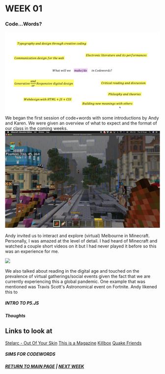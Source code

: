 # WEEK 01
### Code...Words?
<img src="intro.png">
We began the first session of code+words with some introductions by Andy and Karen. We were given an overview of what to expect and the format of our class in the coming weeks.

<img src="minecraft.png">

Andy invited us to interact and explore (virtual) Melbourne in Minecraft. Personally, I was amazed at the level of detail. I had heard of Minecraft and watched a couple short videos on it but I had never played it before so this was an experience for me.


<img src="travis scott.png">

We also talked about reading in the digital age and touched on the prevalence of virtual gatherings/social events given the fact that we are currently experiencing this a global pandemic. One example that was mentioned was Travis Scott's Astronomical event on Fortnite. Andy likened this to 


##### INTRO TO P5.JS 


##### Thoughts




## Links to look at
[Stelarc - Out Of Your Skin](https://www.youtube.com/watch?v=RSsmjcl-BjA)
[This is a Magazine](http://www.thisisamagazine.com/)
[Killbox](http://delappe.net/play/killbox/)
[Quake Friends](http://www.delappe.net/game-art/quakefriends/)

##### SIMS FOR CODEWORDS 


##### [RETURN TO MAIN PAGE](https://samanthangsy.github.io/codewords/)  |  [NEXT WEEK](https://samanthangsy.github.io/codewords/Weekly%20Diary/02/)

